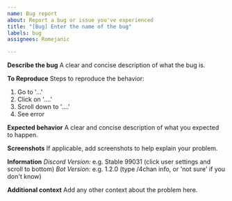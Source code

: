 ```yaml
---
name: Bug report
about: Report a bug or issue you've experienced
title: "[Bug] Enter the name of the bug"
labels: bug
assignees: Romejanic

---
```


**Describe the bug**
A clear and concise description of what the bug is.

**To Reproduce**
Steps to reproduce the behavior:
1. Go to '...'
2. Click on '....'
3. Scroll down to '....'
4. See error

**Expected behavior**
A clear and concise description of what you expected to happen.

**Screenshots**
If applicable, add screenshots to help explain your problem.

**Information**
*Discord Version:* e.g. Stable 99031 (click user settings and scroll to bottom)
*Bot Version:* e.g. 1.2.0 (type /4chan info, or 'not sure' if you don't know)

**Additional context**
Add any other context about the problem here.
